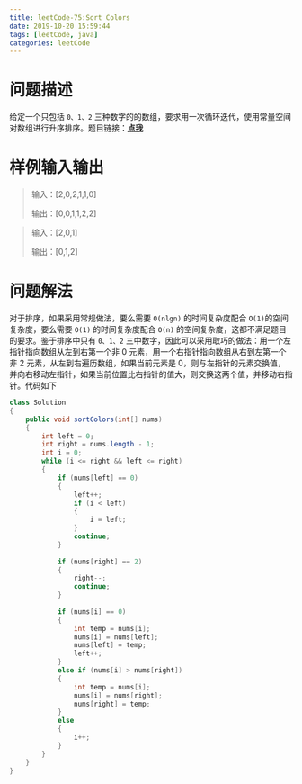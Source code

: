 ```yaml
---
title: leetCode-75:Sort Colors
date: 2019-10-20 15:59:44
tags: [leetCode, java]
categories: leetCode
---
```


# 问题描述

给定一个只包括 `0、1、2` 三种数字的的数组，要求用一次循环迭代，使用常量空间对数组进行升序排序。题目链接：**[点我](https://leetcode.com/problems/sort-colors/)**

<!-- more -->

# 样例输入输出

> 输入：[2,0,2,1,1,0]
>
> 输出：[0,0,1,1,2,2]

> 输入：[2,0,1]
>
> 输出：[0,1,2]

# 问题解法

对于排序，如果采用常规做法，要么需要 `O(nlgn)` 的时间复杂度配合 `O(1)`的空间复杂度，要么需要 `O(1)` 的时间复杂度配合 `O(n)` 的空间复杂度，这都不满足题目的要求。鉴于排序中只有 `0、1、2` 三中数字，因此可以采用取巧的做法：用一个左指针指向数组从左到右第一个非 0 元素，用一个右指针指向数组从右到左第一个非 2 元素，从左到右遍历数组，如果当前元素是 0，则与左指针的元素交换值，并向右移动左指针，如果当前位置比右指针的值大，则交换这两个值，并移动右指针。代码如下

```java
class Solution
{
    public void sortColors(int[] nums)
    {
        int left = 0;
        int right = nums.length - 1;
        int i = 0;
        while (i <= right && left <= right)
        {
            if (nums[left] == 0)
            {
                left++;
                if (i < left)
                {
                    i = left;
                }
                continue;
            }
            
            if (nums[right] == 2)
            {
                right--;
                continue;
            }
            
            if (nums[i] == 0)
            {
                int temp = nums[i];
                nums[i] = nums[left];
                nums[left] = temp;
                left++;
            }
            else if (nums[i] > nums[right])
            {
                int temp = nums[i];
                nums[i] = nums[right];
                nums[right] = temp;
            }
            else
            {
                i++;
            }
        }
    }
}
```

